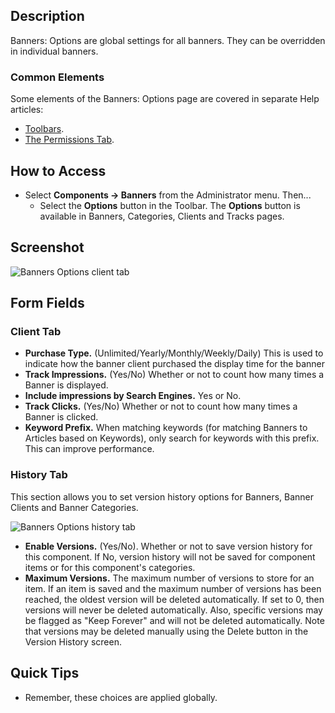<!-- Filename: Help4.x:Banners:_Options / Display title: Banners: Options -->

## Description

Banners: Options are global settings for all banners. They can be overridden in
individual banners.

### Common Elements

Some elements of the Banners: Options page are covered in separate Help 
articles:

* [Toolbars](jdocmanual?article=help/common-elements/toolbars "").
* [The Permissions Tab](jdocmanual?article=help/common-elements/edit-permissions "").

## How to Access

- Select **Components → Banners** from the Administrator menu.
  Then...
  - Select the **Options** button in the Toolbar. The **Options** button
    is available in Banners, Categories, Clients and Tracks pages.

## Screenshot

![Banners Options client tab](../../../en/images/banners/banners-options-client-tab.png)

## Form Fields

### Client Tab

- **Purchase Type.** (Unlimited/Yearly/Monthly/Weekly/Daily) This is
  used to indicate how the banner client purchased the display time for
  the banner
- **Track Impressions.** (Yes/No) Whether or not to count how many times
  a Banner is displayed.
- **Include impressions by Search Engines.** Yes or No.
- **Track Clicks.** (Yes/No) Whether or not to count how many times a
  Banner is clicked.
- **Keyword Prefix.** When matching keywords (for matching Banners
  to Articles based on Keywords), only search for keywords with this
  prefix. This can improve performance.

### History Tab

This section allows you to set version history options for Banners,
Banner Clients and Banner Categories.

![Banners Options history tab](../../../en/images/banners/banners-options-history-tab.png)

- **Enable Versions.** (Yes/No). Whether or not to save version history
  for this component. If No, version history will not be saved for
  component items or for this component's categories.
- **Maximum Versions.** The maximum number of versions to store for an
  item. If an item is saved and the maximum number of versions has been
  reached, the oldest version will be deleted automatically. If set to
  0, then versions will never be deleted automatically. Also, specific
  versions may be flagged as "Keep Forever" and will not be deleted
  automatically. Note that versions may be deleted manually using the
  Delete button in the Version History screen.

## Quick Tips

- Remember, these choices are applied globally.

